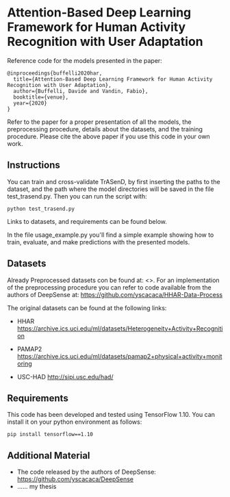 # Attention-Based Deep Learning Framework for Human Activity Recognition with User Adaptation

Reference code for the models presented in the paper:
```
@inproceedings{buffelli2020har,
  title={Attention-Based Deep Learning Framework for Human Activity Recognition with User Adaptation},
  author={Buffelli, Davide and Vandin, Fabio},
  booktitle={venue},
  year={2020}
}
```
Refer to the paper for a proper presentation of all the models, the preprocessing procedure, details about the datasets, and the training procedure. Please cite the above paper if you use this code in your own work. 

## Instructions
You can train and cross-validate TrASenD, by first inserting the paths to the dataset, and the path where the model directories will be saved in the file test\_trasend.py. Then you can run the script with:
```
python test_trasend.py
```
Links to datasets, and requirements can be found below.

In the file usage_example.py you'll find a simple example showing how to train, evaluate, and make predictions with the presented models.

## Datasets
Already Preprocessed datasets con be found at: <>. For an implementation of the preprocessing procedure you can refer to code available from the
authors of DeepSense at: <https://github.com/yscacaca/HHAR-Data-Process>

The original datasets can be found at the following links:

* HHAR
<https://archive.ics.uci.edu/ml/datasets/Heterogeneity+Activity+Recognition>

* PAMAP2
<https://archive.ics.uci.edu/ml/datasets/pamap2+physical+activity+monitoring>

* USC-HAD
<http://sipi.usc.edu/had/>

## Requirements

This code has been developed and tested using TensorFlow 1.10. You can install it on your python environment as follows:
```
pip install tensorflow==1.10
```

## Additional Material

* The code released by the authors of DeepSense: <https://github.com/yscacaca/DeepSense>
* ...... my thesis